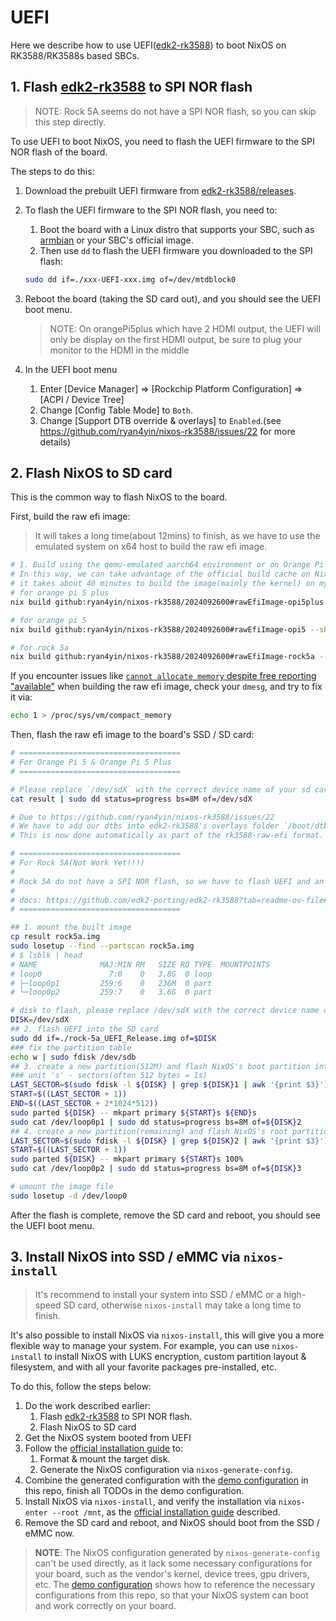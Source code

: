 # UEFI

Here we describe how to use UEFI([edk2-rk3588]) to boot NixOS on RK3588/RK3588s based SBCs.

## 1. Flash [edk2-rk3588] to SPI NOR flash

> NOTE: Rock 5A seems do not have a SPI NOR flash, so you can skip this step directly.

To use UEFI to boot NixOS, you need to flash the UEFI firmware to the SPI NOR flash of the board.

The steps to do this:

1. Download the prebuilt UEFI firmware from [edk2-rk3588/releases](https://github.com/edk2-porting/edk2-rk3588/releases).
2. To flash the UEFI firmware to the SPI NOR flash, you need to:
   1. Boot the board with a Linux distro that supports your SBC, such as [armbian](https://www.armbian.com/download/) or your SBC's official image.
   2. Then use `dd` to flash the UEFI firmware you downloaded to the SPI flash:

   ```bash
   sudo dd if=./xxx-UEFI-xxx.img of=/dev/mtdblock0
   ```

3. Reboot the board (taking the SD card out), and you should see the UEFI boot menu.

   > NOTE: On orangePi5plus which have 2 HDMI output, the UEFI will only be display on the first HDMI output, be sure to plug your monitor to the HDMI in the middle

4. In the UEFI boot menu
    1. Enter [Device Manager] => [Rockchip Platform Configuration] => [ACPI / Device Tree]
    2. Change [Config Table Mode] to `Both`.
    3. Change [Support DTB override & overlays] to `Enabled`.(see <https://github.com/ryan4yin/nixos-rk3588/issues/22> for more details)

## 2. Flash NixOS to SD card

This is the common way to flash NixOS to the board.

First, build the raw efi image:

> It will takes a long time(about 12mins) to finish, as we have to use the emulated system on x64 host to build the raw efi image.

```bash
# 1. Build using the qemu-emulated aarch64 environment or on Orange Pi 5 Plus itself.
# In this way, we can take advantage of the official build cache on NixOS to greatly speed up the build
# it takes about 40 minutes to build the image(mainly the kernel) on my Orange Pi 5 Plus.
# for orange pi 5 plus
nix build github:ryan4yin/nixos-rk3588/2024092600#rawEfiImage-opi5plus --show-trace -L --verbose

# for orange pi 5
nix build github:ryan4yin/nixos-rk3588/2024092600#rawEfiImage-opi5 --show-trace -L --verbose

# for rock 5a
nix build github:ryan4yin/nixos-rk3588/2024092600#rawEfiImage-rock5a --show-trace -L --verbose
```

If you encounter issues like [`cannot allocate memory` despite free reporting "available"](https://stackoverflow.com/questions/46464785/cannot-allocate-memory-despite-free-reporting-available) when building the raw efi image, check your `dmesg`, and try to fix it via:

```bash
echo 1 > /proc/sys/vm/compact_memory
```

Then, flash the raw efi image to the board's SSD / SD card:

```bash
# ====================================
# For Orange Pi 5 & Orange Pi 5 Plus
# ====================================

# Please replace `/dev/sdX` with the correct device name of your sd card
cat result | sudo dd status=progress bs=8M of=/dev/sdX

# Due to https://github.com/ryan4yin/nixos-rk3588/issues/22
# We have to add our dtbs into edk2-rk3588's overlays folder `/boot/dtb/base`
# This is now done automatically as part of the rk3588-raw-efi format. See: modules/rk3588-raw-efi.nix

# ====================================
# For Rock 5A(Not Work Yet!!!)
#
# Rock 5A do not have a SPI NOR flash, so we have to flash UEFI and an OS on the same SD card!
#
# docs: https://github.com/edk2-porting/edk2-rk3588?tab=readme-ov-file#3-flash-the-firmware
# ====================================

## 1. mount the built image
cp result rock5a.img
sudo losetup --find --partscan rock5a.img
# $ lsblk | head
# NAME              MAJ:MIN RM   SIZE RO TYPE  MOUNTPOINTS
# loop0               7:0    0   3.8G  0 loop
# ├─loop0p1         259:6    0   236M  0 part
# └─loop0p2         259:7    0   3.6G  0 part

# disk to flash, please replace /dev/sdX with the correct device name of your sd card
DISK=/dev/sdX
## 2. flash UEFI into the SD card
sudo dd if=./rock-5a_UEFI_Release.img of=$DISK
### fix the partition table
echo w | sudo fdisk /dev/sdb
## 3. create a new partition(512M) and flash NixOS's boot partition into it.
### unit 's' - sectors(often 512 bytes = 1s)
LAST_SECTOR=$(sudo fdisk -l ${DISK} | grep ${DISK}1 | awk '{print $3}')
START=$((LAST_SECTOR + 1))
END=$((LAST_SECTOR + 2*1024*512))
sudo parted ${DISK} -- mkpart primary ${START}s ${END}s
sudo cat /dev/loop0p1 | sudo dd status=progress bs=8M of=${DISK}2
## 4. create a new partition(remaining) and flash NixOS's root partition into it.
LAST_SECTOR=$(sudo fdisk -l ${DISK} | grep ${DISK}2 | awk '{print $3}')
START=$((LAST_SECTOR + 1))
sudo parted ${DISK} -- mkpart primary ${START}s 100%
sudo cat /dev/loop0p2 | sudo dd status=progress bs=8M of=${DISK}3

# umount the image file
sudo losetup -d /dev/loop0
```

After the flash is complete, remove the SD card and reboot, you should see the UEFI boot menu.

## 3. Install NixOS into SSD / eMMC via `nixos-install`

> It's recommend to install your system into SSD / eMMC or a high-speed SD card, otherwise
> `nixos-install` may take a long time to finish.

It's also possible to install NixOS via `nixos-install`, this will give you a more flexible way to
manage your system. For example, you can use `nixos-install` to install NixOS with LUKS encryption,
custom partition layout & filesystem, and with all your favorite packages pre-installed, etc.

To do this, follow the steps below:

1. Do the work described earlier:
   1. Flash [edk2-rk3588] to SPI NOR flash.
   2. Flash NixOS to SD card
2. Get the NixOS system booted from UEFI
3. Follow the [official installation guide] to:
   1. Format & mount the target disk.
   2. Generate the NixOS configuration via `nixos-generate-config`.
4. Combine the generated configuration with the [demo configuration](./demo) in this repo, finish
   all TODOs in the demo configuration.
5. Install NixOS via `nixos-install`, and verify the installation via `nixos-enter --root /mnt`, as
   the [official installation guide] described.
6. Remove the SD card and reboot, and NixOS should boot from the SSD / eMMC now.

> **NOTE**: The NixOS configuration generated by `nixos-generate-config` can't be used directly, as
> it lack some necessary configurations for your board, such as the vendor's kernel, device trees,
> gpu drivers, etc. The [demo configuration](./demo) shows how to reference the necessary
> configurations from this repo, so that your NixOS system can boot and work correctly on your
> board.

[edk2-rk3588]: https://github.com/edk2-porting/edk2-rk3588
[official installation guide]: https://nixos.org/manual/nixos/stable/#sec-installation-manual
